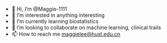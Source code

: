 - 👋 Hi, I’m @Maggie-1111
- 👀 I’m interested in anything interesting
- 🌱 I’m currently learning biostatistics
- 💞️ I’m looking to collaborate on machine learning, clinical trails
- 📫 How to reach me maggielee@hust.edu.cn

<!---
Maggie-1111/Maggie-1111 is a ✨ special ✨ repository because its `README.md` (this file) appears on your GitHub profile.
You can click the Preview link to take a look at your changes.
--->
